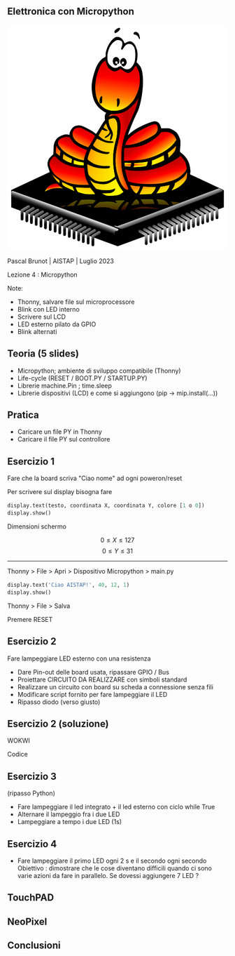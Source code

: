 [comment]: # (THEME = league)
[comment]: # (CODE_THEME = base16/zenburn)
[comment]: # (controls: true)
[comment]: # (keyboard: true)
[comment]: # (markdown: { smartypants: true })
[comment]: # (hash: false)
[comment]: # (respondToHashChanges: false)
[comment]: # (slideNumber: true)


<style>
.reveal h1 { font-size: 2.5em; }
</style>
<style type="text/css">
    :root {
        --r-main-font-size: 32px;
    }
</style>
<style type="text/css">
.twocolumn {
   display: grid;
   grid-template-columns: 1fr 1fr;
   grid-gap: 10px;
   text-align: left;
}
</style>

[comment]: # (!!!)

## Elettronica con Micropython

![Micropython logo](media/micropython-logo.svg) <!-- .element: style="height:250px; max-width:200vw; image-rendering: crisp-edges;" -->

Pascal Brunot | AISTAP | Luglio 2023

Lezione 4 : Micropython

Note:
- Thonny, salvare file sul microprocessore
- Blink con LED interno
- Scrivere sul LCD
- LED esterno pilato da GPIO
- Blink alternati

[comment]: # (!!! data-background-color="aqua")

## Teoria (5 slides)

- Micropython; ambiente di sviluppo compatibile (Thonny)
- Life-cycle (RESET / BOOT.PY / STARTUP.PY)
- Librerie machine.Pin ; time.sleep
- Librerie dispositivi (LCD) e come si aggiungono (pip -&gt; mip.install(...))

[comment]: # (!!!)

## Pratica

- Caricare un file PY in Thonny
- Caricare il file PY sul controllore

[comment]: # (!!!)

## Esercizio 1

Fare che la board scriva "Ciao nome" ad ogni poweron/reset

Per scrivere sul display bisogna fare

```python
display.text(testo, coordinata X, coordinata Y, colore [1 o 0])
display.show() 
```

Dimensioni schermo 

$$ 0 \leq X \leq 127 $$
$$ 0 \leq Y \leq 31 $$

---

Thonny > File > Apri > Dispositivo Micropython > main.py

```python
display.text('Ciao AISTAP!', 40, 12, 1)
display.show()
```

Thonny > File > Salva

Premere RESET

[comment]: # (!!!)

## Esercizio 2

Fare lampeggiare LED esterno con una resistenza
- Dare Pin-out delle board usata, ripassare GPIO / Bus
- Proiettare CIRCUITO DA REALIZZARE con simboli standard
- Realizzare un circuito con board su scheda a connessione senza fili
- Modificare script fornito per fare lampeggiare il LED
- Ripasso diodo (verso giusto)

[comment]: # (!!!)

## Esercizio 2 (soluzione)

WOKWI

Codice

[comment]: # (!!!)

## Esercizio 3

(ripasso Python)
- Fare lampeggiare il led integrato + il led esterno con ciclo while True
- Alternare il lampeggio fra i due LED
- Lampeggiare a tempo i due LED (1s)

[comment]: # (!!!)

## Esercizio 4

- Fare lampeggiare il primo LED ogni 2 s e il secondo ogni secondo
Obiettivo : dimostrare che le cose diventano difficili quando ci sono varie azioni da fare in parallelo.
Se dovessi aggiungere 7 LED ?

[comment]: # (!!!)

## TouchPAD

[comment]: # (!!!)

## NeoPixel

[comment]: # (!!!)

## Conclusioni